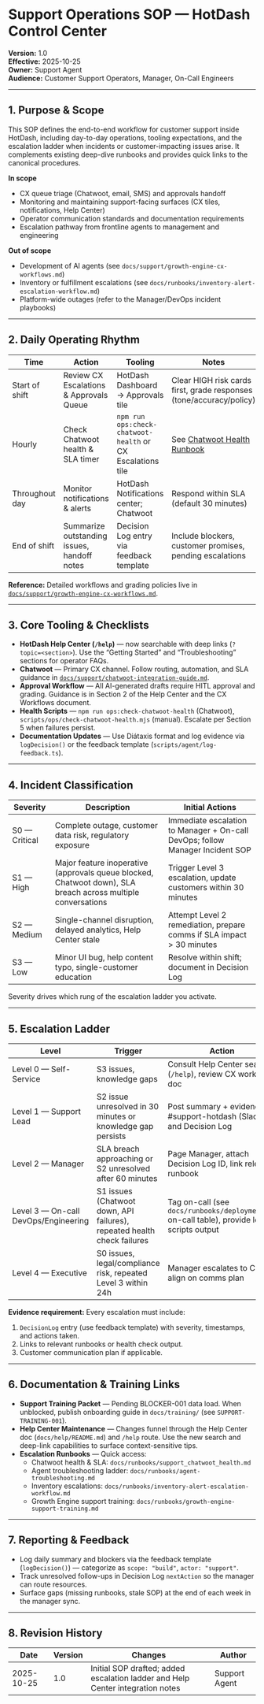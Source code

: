 # Support Operations SOP — HotDash Control Center

**Version:** 1.0  
**Effective:** 2025-10-25  
**Owner:** Support Agent  
**Audience:** Customer Support Operators, Manager, On-Call Engineers

---

## 1. Purpose & Scope

This SOP defines the end-to-end workflow for customer support inside HotDash, including day-to-day operations, tooling expectations, and the escalation ladder when incidents or customer-impacting issues arise. It complements existing deep-dive runbooks and provides quick links to the canonical procedures.

**In scope**

- CX queue triage (Chatwoot, email, SMS) and approvals handoff
- Monitoring and maintaining support-facing surfaces (CX tiles, notifications, Help Center)
- Operator communication standards and documentation requirements
- Escalation pathway from frontline agents to management and engineering

**Out of scope**

- Development of AI agents (see `docs/support/growth-engine-cx-workflows.md`)
- Inventory or fulfillment escalations (see `docs/runbooks/inventory-alert-escalation-workflow.md`)
- Platform-wide outages (refer to the Manager/DevOps incident playbooks)

---

## 2. Daily Operating Rhythm

| Time | Action | Tooling | Notes |
| --- | --- | --- | --- |
| Start of shift | Review CX Escalations & Approvals Queue | HotDash Dashboard → Approvals tile | Clear HIGH risk cards first, grade responses (tone/accuracy/policy) |
| Hourly | Check Chatwoot health & SLA timer | `npm run ops:check-chatwoot-health` or CX Escalations tile | See [Chatwoot Health Runbook](../runbooks/support_chatwoot_health.md) |
| Throughout day | Monitor notifications & alerts | HotDash Notifications center; Chatwoot | Respond within SLA (default 30 minutes) |
| End of shift | Summarize outstanding issues, handoff notes | Decision Log entry via feedback template | Include blockers, customer promises, pending escalations |

**Reference:** Detailed workflows and grading policies live in [`docs/support/growth-engine-cx-workflows.md`](growth-engine-cx-workflows.md).

---

## 3. Core Tooling & Checklists

- **HotDash Help Center (`/help`)** — now searchable with deep links (`?topic=<section>`). Use the “Getting Started” and “Troubleshooting” sections for operator FAQs.
- **Chatwoot** — Primary CX channel. Follow routing, automation, and SLA guidance in [`docs/support/chatwoot-integration-guide.md`](chatwoot-integration-guide.md).
- **Approval Workflow** — All AI-generated drafts require HITL approval and grading. Guidance is in Section 2 of the Help Center and the CX Workflows document.
- **Health Scripts** — `npm run ops:check-chatwoot-health` (Chatwoot), `scripts/ops/check-chatwoot-health.mjs` (manual). Escalate per Section 5 when failures persist.
- **Documentation Updates** — Use Diátaxis format and log evidence via `logDecision()` or the feedback template (`scripts/agent/log-feedback.ts`).

---

## 4. Incident Classification

| Severity | Description | Initial Actions |
| --- | --- | --- |
| S0 — Critical | Complete outage, customer data risk, regulatory exposure | Immediate escalation to Manager + On-call DevOps; follow Manager Incident SOP |
| S1 — High | Major feature inoperative (approvals queue blocked, Chatwoot down), SLA breach across multiple conversations | Trigger Level 3 escalation, update customers within 30 minutes |
| S2 — Medium | Single-channel disruption, delayed analytics, Help Center stale | Attempt Level 2 remediation, prepare comms if SLA impact > 30 minutes |
| S3 — Low | Minor UI bug, help content typo, single-customer education | Resolve within shift; document in Decision Log |

Severity drives which rung of the escalation ladder you activate.

---

## 5. Escalation Ladder

| Level | Trigger | Action | Contacts / Runbooks |
| --- | --- | --- | --- |
| Level 0 — Self-Service | S3 issues, knowledge gaps | Consult Help Center search (`/help`), review CX workflows doc | `/help`, `docs/support/growth-engine-cx-workflows.md` |
| Level 1 — Support Lead | S2 issue unresolved in 30 minutes or knowledge gap persists | Post summary + evidence in #support-hotdash (Slack) and Decision Log | Support Agent lead on duty |
| Level 2 — Manager | SLA breach approaching or S2 unresolved after 60 minutes | Page Manager, attach Decision Log ID, link relevant runbook | Manager Incident SOP, `docs/runbooks/agent-troubleshooting.md` |
| Level 3 — On-call DevOps/Engineering | S1 issues (Chatwoot down, API failures), repeated health check failures | Tag on-call (see `docs/runbooks/deployment.md` on-call table), provide logs, scripts output | `scripts/ops/check-chatwoot-health.mjs` results, `docs/runbooks/support_chatwoot_health.md` |
| Level 4 — Executive | S0 issues, legal/compliance risk, repeated Level 3 within 24h | Manager escalates to CEO; align on comms plan | Executive escalation instructions in `docs/runbooks/manager_emergency_startup.md` |

**Evidence requirement:** Every escalation must include:

1. `DecisionLog` entry (use feedback template) with severity, timestamps, and actions taken.
2. Links to relevant runbooks or health check output.
3. Customer communication plan if applicable.

---

## 6. Documentation & Training Links

- **Support Training Packet** — Pending BLOCKER-001 data load. When unblocked, publish onboarding guide in `docs/training/` (see `SUPPORT-TRAINING-001`).
- **Help Center Maintenance** — Changes funnel through the Help Center doc (`docs/help/README.md`) and `/help` route. Use the new search and deep-link capabilities to surface context-sensitive tips.
- **Escalation Runbooks** — Quick access:
  - Chatwoot health & SLA: `docs/runbooks/support_chatwoot_health.md`
  - Agent troubleshooting ladder: `docs/runbooks/agent-troubleshooting.md`
  - Inventory escalations: `docs/runbooks/inventory-alert-escalation-workflow.md`
  - Growth Engine support training: `docs/runbooks/growth-engine-support-training.md`

---

## 7. Reporting & Feedback

- Log daily summary and blockers via the feedback template (`logDecision()`) — categorize as `scope: "build"`, `actor: "support"`.
- Track unresolved follow-ups in Decision Log `nextAction` so the manager can route resources.
- Surface gaps (missing runbooks, stale SOP) at the end of each week in the manager sync.

---

## 8. Revision History

| Date | Version | Changes | Author |
| --- | --- | --- | --- |
| 2025-10-25 | 1.0 | Initial SOP drafted; added escalation ladder and Help Center integration notes | Support Agent |

